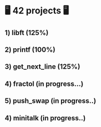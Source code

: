 # :desktop_computer: 42 projects :desktop_computer:
  
## 1) libft (125%)
## 2) printf (100%)
## 3) get_next_line (125%)
## 4) fractol (in progress...)
## 5) push_swap (in progress..)
## 4) minitalk (in progress..)